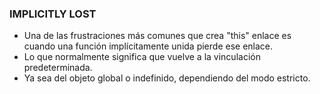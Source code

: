 ### IMPLICITLY LOST
* Una de las frustraciones más comunes que crea "this" enlace es cuando una función implícitamente unida pierde ese enlace.
* Lo que normalmente significa que vuelve a la vinculación predeterminada.
* Ya sea del objeto global o indefinido, dependiendo del modo estricto.